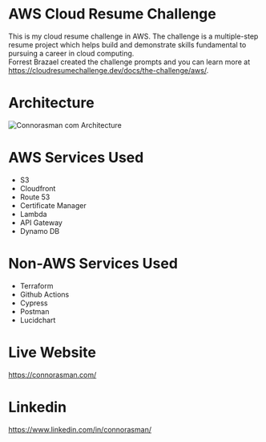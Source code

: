 # AWS Cloud Resume Challenge 
This is my cloud resume challenge in AWS.  The challenge is a multiple-step resume project which helps build and demonstrate skills fundamental to pursuing a career in cloud computing.   
Forrest Brazael created the challenge prompts and you can learn more at https://cloudresumechallenge.dev/docs/the-challenge/aws/. 

# Architecture
![Connorasman com Architecture  ](https://github.com/connorasman/portfolio-website/assets/151185435/f44c8dc3-fe6f-4fa4-878e-51610db140ab)



# AWS Services Used
* S3
* Cloudfront
* Route 53
* Certificate Manager
* Lambda
* API Gateway
* Dynamo DB


# Non-AWS Services Used
* Terraform
* Github Actions
* Cypress
* Postman
* Lucidchart

# Live Website
https://connorasman.com/

# Linkedin
https://www.linkedin.com/in/connorasman/
